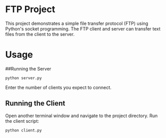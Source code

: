 # FTP Project
This project demonstrates a simple file transfer protocol (FTP) using Python's socket programming. The FTP client and server can transfer text files from the client to the server.

# Usage
##Running the Server
```
python server.py
```
Enter the number of clients you expect to connect.

## Running the Client
Open another terminal window and navigate to the project directory.
Run the client script:
```
python client.py
```

